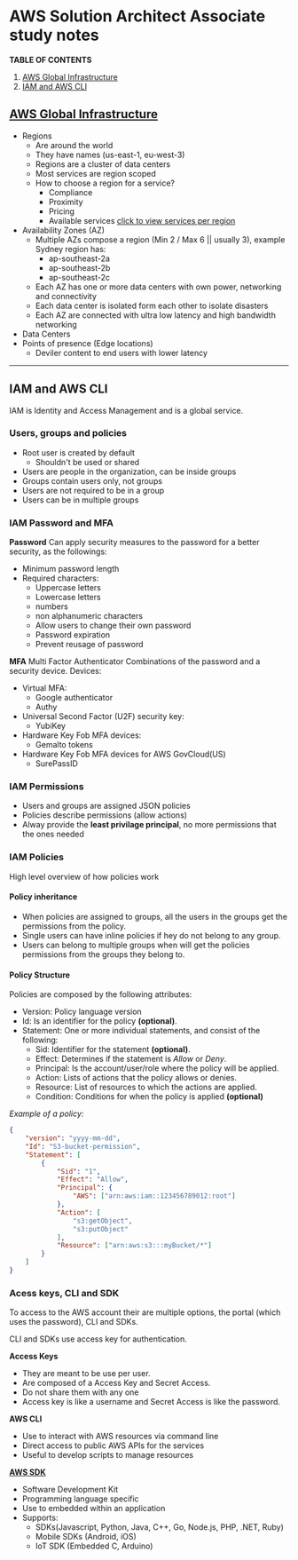 # AWS Solution Architect Associate study notes
**TABLE OF CONTENTS**
1. [AWS Global Infrastructure](#aws-global-infrastructurehttpsawsamazoncomabout-awsglobal-infrastructureregionsaz)
2. [IAM and AWS CLI](#iam-and-aws-cli)


## [AWS Global Infrastructure](https://aws.amazon.com/about-aws/global-infrastructure/regions_az/)
- Regions
    - Are around the world
    - They have names (us-east-1, eu-west-3)
    - Regions are a cluster of data centers
    - Most services are region scoped
    - How to choose a region for a service?
        - Compliance
        - Proximity
        - Pricing
        - Available services [click to view services per region](https://aws.amazon.com/about-aws/global-infrastructure/regional-product-services/?p=ngi&loc=4)
- Availability Zones (AZ)
    - Multiple AZs compose a region (Min 2 / Max 6 || usually 3), example Sydney region has:
        - ap-southeast-2a
        - ap-southeast-2b
        - ap-southeast-2c
    - Each AZ has one or more data centers with own power, networking and connectivity
    - Each data center is isolated form each other to isolate disasters
    - Each AZ are connected with ultra low latency and high bandwidth networking
- Data Centers
- Points of presence (Edge locations)
    - Deviler content to end users with lower latency

-------------------------------------------------------------

## IAM and AWS CLI
IAM is Identity and Access Management and is a global service.

### Users, groups and policies
- Root user is created by default
    - Shouldn't be used or shared
- Users are people in the organization, can be inside groups
- Groups contain users only, not groups
- Users are not required to be in a group
- Users can be in multiple groups

### IAM Password and MFA
**Password**
Can apply security measures to the password for a better security, as the followings:
- Minimum password length
- Required characters:
    - Uppercase letters
    - Lowercase letters
    - numbers
    - non alphanumeric characters
    - Allow users to change their own password
    - Password expiration
    - Prevent reusage of password

**MFA**
Multi Factor Authenticator
Combinations of the password and a security device.
Devices:
- Virtual MFA:
    - Google authenticator
    - Authy
- Universal Second Factor (U2F) security key:
    - YubiKey
- Hardware Key Fob MFA devices:
    - Gemalto tokens
- Hardware Key Fob MFA devices for AWS GovCloud(US)
    - SurePassID

### IAM Permissions
- Users and groups are assigned JSON policies
- Policies describe permissions (allow actions)
- Alway provide the **least privilage principal**, no more permissions that the ones needed

### IAM Policies
High level overview of how policies work

#### Policy inheritance
- When policies are assigned to groups, all the users in the groups get the permissions from the policy.
- Single users can have inline policies if hey do not belong to any group.
- Users can belong to multiple groups when will get the policies permissions from the groups they belong to.

#### Policy Structure
Policies are composed by the following attributes:
- Version: Policy language version
- Id: Is an identifier for the policy **(optional)**.
- Statement: One or more individual statements, and consist of the following:
    - Sid: Identifier for the statement **(optional)**.
    - Effect: Determines if the statement is *Allow* or *Deny*.
    - Principal: Is the account/user/role where the policy will be applied.
    - Action: Lists of actions that the policy allows or denies.
    - Resource: List of resources to which the actions are applied.
    - Condition: Conditions for when the policy is applied **(optional)**

*Example of a policy:*

```JSON
{
    "version": "yyyy-mm-dd",
    "Id": "S3-bucket-permission",
    "Statement": [
        {
            "Sid": "1",
            "Effect": "Allow",
            "Principal": {
                "AWS": ["arn:aws:iam::123456789012:root"]
            },
            "Action": [
                "s3:getObject",
                "s3:putObject"
            ],
            "Resource": ["arn:aws:s3:::myBucket/*"]
        }
    ]
}
```

### Acess keys, CLI and SDK
To access to the AWS account their are multiple options, the portal (which uses the password), CLI and SDKs.

CLI and SDKs use access key for authentication.

**Access Keys**
- They are meant to be use per user.
- Are composed of a Access Key and Secret Access.
- Do not share them with any one
- Access key is like a username and Secret Access is like the password.

**AWS CLI**
- Use to interact with AWS resources via command line
- Direct access to public AWS APIs for the services
- Useful to develop scripts to manage resources

**[AWS SDK](https://aws.amazon.com/tools/)**
- Software Development Kit
- Programming language specific
- Use to embedded within an application
- Supports:
    - SDKs(Javascript, Python, Java, C++, Go, Node.js, PHP, .NET, Ruby)
    - Mobile SDKs (Android, iOS)
    - IoT SDK (Embedded C, Arduino)
